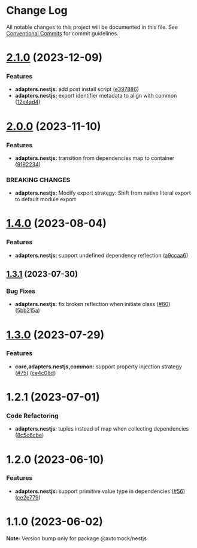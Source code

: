 # Change Log

All notable changes to this project will be documented in this file.
See [Conventional Commits](https://conventionalcommits.org) for commit guidelines.

# [2.1.0](https://github.com/suites-dev/suites/compare/@automock/adapters.nestjs@2.0.0...@automock/adapters.nestjs@2.1.0) (2023-12-09)

### Features

- **adapters.nestjs:** add post install script ([e397886](https://github.com/suites-dev/suites/commit/e397886ff6f92aaf5214c2700e54fed42e7c81a7))
- **adapters.nestjs:** export identifier metadata to align with common ([12e4ad4](https://github.com/suites-dev/suites/commit/12e4ad4c3f2911591cf104e8b6fdcba0e7d6c74d))

# [2.0.0](https://github.com/suites-dev/suites/compare/@automock/adapters.nestjs@1.4.0...@automock/adapters.nestjs@2.0.0) (2023-11-10)

### Features

- **adapters.nestjs:** transition from dependencies map to container ([9192234](https://github.com/suites-dev/suites/commit/919223465d949eb5c39422592b07504a96a6e8a9))

### BREAKING CHANGES

- **adapters.nestjs:** Modify export strategy: Shift from native literal export to default module export

# [1.4.0](https://github.com/suites-dev/suites/compare/@automock/adapters.nestjs@1.3.1...@automock/adapters.nestjs@1.4.0) (2023-08-04)

### Features

- **adapters.nestjs:** support undefined dependency reflection ([a9ccaa6](https://github.com/suites-dev/suites/commit/a9ccaa646289320d631b3f783ff9d51639b7dc1b))

## [1.3.1](https://github.com/suites-dev/suites/compare/@automock/adapters.nestjs@1.3.0...@automock/adapters.nestjs@1.3.1) (2023-07-30)

### Bug Fixes

- **adapters.nestjs:** fix broken reflection when initiate class ([#80](https://github.com/suites-dev/suites/issues/80)) ([5bb215a](https://github.com/suites-dev/suites/commit/5bb215ad169a49a81a37cb6203975572795bdc25))

# [1.3.0](https://github.com/suites-dev/suites/compare/@automock/adapters.nestjs@1.2.1...@automock/adapters.nestjs@1.3.0) (2023-07-29)

### Features

- **core,adapters.nestjs,common:** support property injection strategy ([#75](https://github.com/suites-dev/suites/issues/75)) ([ce4c08d](https://github.com/suites-dev/suites/commit/ce4c08dde68d63f95b766fa0b942d7794069d0bf))

# 1.2.1 (2023-07-01)

### Code Refactoring

- **adapters.nestjs**: tuples instead of map when collecting dependencies ([8c5c6cbe](https://github.com/suites-dev/suites/commit/8c5c6cbee97790add30570b79684481780d25bea))

# 1.2.0 (2023-06-10)

### Features

- **adapters.nestjs:** support primitive value type in dependencies ([#56](https://github.com/suites-dev/suites/issues/56)) ([ce2e779](https://github.com/suites-dev/suites/commit/ce2e77942d4d1ac72025877735b1b51969c8671f))

# 1.1.0 (2023-06-02)

**Note:** Version bump only for package @automock/nestjs
